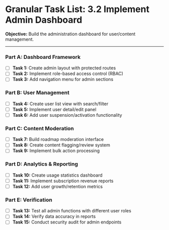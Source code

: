 # Granular Task List: 3.2 Implement Admin Dashboard

**Objective:** Build the administration dashboard for user/content management.

---

### Part A: Dashboard Framework
- [ ] **Task 1:** Create admin layout with protected routes
- [ ] **Task 2:** Implement role-based access control (RBAC)
- [ ] **Task 3:** Add navigation menu for admin sections

### Part B: User Management
- [ ] **Task 4:** Create user list view with search/filter
- [ ] **Task 5:** Implement user detail/edit panel
- [ ] **Task 6:** Add user suspension/activation functionality

### Part C: Content Moderation
- [ ] **Task 7:** Build roadmap moderation interface
- [ ] **Task 8:** Create content flagging/review system
- [ ] **Task 9:** Implement bulk action processing

### Part D: Analytics & Reporting
- [ ] **Task 10:** Create usage statistics dashboard
- [ ] **Task 11:** Implement subscription revenue reports
- [ ] **Task 12:** Add user growth/retention metrics

### Part E: Verification
- [ ] **Task 13:** Test all admin functions with different user roles
- [ ] **Task 14:** Verify data accuracy in reports
- [ ] **Task 15:** Conduct security audit for admin endpoints